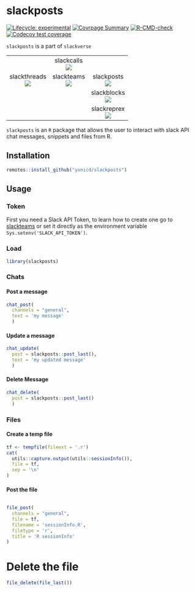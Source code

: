
<!-- README.md is generated from README.Rmd. Please edit that file -->

# slackposts

<!-- badges: start -->

[![Lifecycle:
experimental](https://img.shields.io/badge/lifecycle-experimental-orange.svg)](https://www.tidyverse.org/lifecycle/#experimental)
[![Covrpage
Summary](https://img.shields.io/badge/covrpage-Last_Build_2023_05_01-brightgreen.svg)](https://tinyurl.com/2lxgjyzn)
[![R-CMD-check](https://github.com/yonicd/slackposts/actions/workflows/r-cmd-check.yml/badge.svg)](https://github.com/yonicd/slackposts/actions/workflows/r-cmd-check.yml)
[![Codecov test
coverage](https://codecov.io/gh/yonicd/slackposts/branch/master/graph/badge.svg)](https://codecov.io/gh/yonicd/slackposts?branch=master)
<!-- badges: end -->

`slackposts` is a part of `slackverse`

|                                                                                                                                                   |                                                                                                                                             |                                                                                                                                                |
| :-----------------------------------------------------------------------------------------------------------------------------------------------: | :-----------------------------------------------------------------------------------------------------------------------------------------: | :--------------------------------------------------------------------------------------------------------------------------------------------: |
|                                                                                                                                                   | slackcalls<br>[![](https://github.com/yonicd/slackcalls/actions/workflows/r-cmd-check.yml/badge.svg)](https://github.com/yonicd/slackcalls) |                                                                                                                                                |
| slackthreads<br>[![](https://github.com/yonicd/slackthreads/actions/workflows/r-cmd-check.yml/badge.svg)](https://github.com/yonicd/slackthreads) | slackteams<br>[![](https://github.com/yonicd/slackteams/actions/workflows/r-cmd-check.yml/badge.svg)](https://github.com/yonicd/slackteams) |  slackposts<br>[![](https://github.com/yonicd/slackposts/actions/workflows/r-cmd-check.yml/badge.svg)](https://github.com/yonicd/slackposts)   |
|                                                                                                                                                   |                                                                                                                                             | slackblocks<br>[![](https://github.com/yonicd/slackblocks/actions/workflows/r-cmd-check.yml/badge.svg)](https://github.com/yonicd/slackblocks) |
|                                                                                                                                                   |                                                                                                                                             | slackreprex<br>[![](https://github.com/yonicd/slackreprex/actions/workflows/r-cmd-check.yml/badge.svg)](https://github.com/yonicd/slackreprex) |

`slackposts` is an `R` package that allows the user to interact with
slack API chat messages, snippets and files from R.

## Installation

``` r
remotes::install_github("yonicd/slackposts")
```

## Usage

### Token

First you need a Slack API Token, to learn how to create one go to
[slackteams](https://github.com/yonicd/slackteams) or set it directly as
the environment variable `Sys.setenv('SLACK_API_TOKEN')`.

### Load

``` r
library(slackposts)
```

### Chats

#### Post a message

``` r
chat_post(
  channels = "general",
  text = 'my message'
  )
```

#### Update a message

``` r
chat_update(
  post = slackposts::post_last(),
  text = 'my updated message'
  )
```

#### Delete Message

``` r
chat_delete(
  post = slackposts::post_last()
  )
```

### Files

#### Create a temp file

``` r
tf <- tempfile(fileext = '.r')
cat(
  utils::capture.output(utils::sessionInfo()),
  file = tf,
  sep = '\n'
)
```

#### Post the file

``` r

file_post(
  channels = "general",
  file = tf,
  filename = 'sessionInfo.R',
  filetype = 'r',
  title = 'R sessionInfo'
)
```

# Delete the file

``` r
file_delete(file_last())
```
